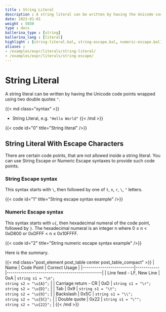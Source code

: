```yaml
---
title : String Literal
description : A string literal can be written by having the Unicode code points wrapped using two double quotes `"`.
date: 2023-01-01
weight : 5030
type : docs
ballerina_type : [string]
ballerina_lang : [literal]
highlight : [string-literal.bal, string-escape.bal, numeric-escape.bal]
aliases :
- /examples/expr/literals/string-literal/
- /examples/expr/literals/string-escape/
---
```


# String Literal

A string literal can be written by having the Unicode code points wrapped using two double quotes `"`.

<!--more-->

{{< md class="syntax" >}}
* String Literal, e.g. `"Hello World"`
{{< /md >}}

{{< code id="0" title="String literal" />}}

## String Literal With Escape Characters

There are certain code points, that are not allowed inside a string literal. 
You can use String Escape or Numeric Escape syntaxes to provide such code points.

### String Escape syntax

This syntax starts with `\`, then followed by one of `t`, `n`, `r`, `\`, `"` letters.

{{< code id="1" title="String escape syntax example" />}}

### Numeric Escape syntax

This syntax starts with `u{`, then hexadecimal numeral of the code point, followed by `}`.
The hexadecimal numeral is an integer n where 0 ≤ n < 0xD800 or 0xDFFF < n ≤ 0x10FFFF.

{{< code id="2" title="String numeric escape syntax example" />}}

Here is the summary.

{{< md class="post_element post_table center post_table_compact" >}}
| Name                     | Code Point | Correct Usage                                  |
|--------------------------|------------|------------------------------------------------|
| Line feed - LF, New Line | 0xA        | `string s1 = "\n";`<br>`string s2 = "\u{A}";`  |
| Carriage return - CR     | 0xD        | `string s1 = "\r";`<br>`string s2 = "\u{D}";`  |
| Tab                      | 0x9        | `string s1 = "\t";`<br>`string s2 = "\u{9}";`  |
| Backslash                | 0x5C       | `string s1 = "\\";`<br>`string s2 = "\u{5C}";` |
| Double quote             | 0x22       | `string s1 = "\"";`<br>`string s2 = "\u{22}";` |
{{< /md >}}
